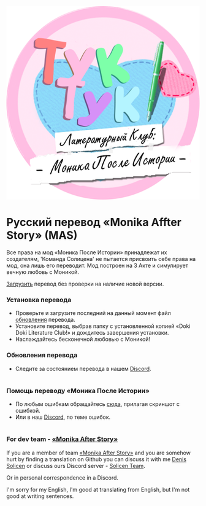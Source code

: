 
![alt text](https://raw.githubusercontent.com/DenisSolicen/MAS-Russifier/master/github_images/rus_logo_mas.png)
# Русский перевод «Monika Affter Story» (MAS)
 
Все права на мод «Моника После Истории» принадлежат их создателям, 'Команда Солицена' не пытается присвоить себе права на мод, она лишь его переводит. Мод построен на 3 Акте и симулирует вечную любовь с Моникой.

[Загрузить](https://github.com/DenisSolicen/MAS-Russifier/releases/download/v0.8.2/DDLC_MAS_Russian.Update.0.8.2.zip) перевод без проверки на наличие новой версии.

### Установка перевода
* Проверьте и загрузите последний на данный момент файл [обновления](https://github.com/DenisSolicen/MAS-Russifier/releases) перевода.
* Установите перевод, выбрав папку с установленной копией «Doki Doki Literature Club!» и дождитесь завершения установки.
* Наслаждайтесь бесконечной любовью с Моникой!
### Обновления перевода
* Следите за состоянием перевода в нашем [Discord](https://discord.gg/ZJ3SQpV).
#
### Помощь переводу «Моника После Истории»
* По любым ошибкам обращайтесь [сюда](https://vk.com/solicent), прилагая скриншот с ошибкой.
* Или в наш [Discord](https://discord.gg/x2YHXwB), по теме ошибок.
#
### For dev team - [«Monika After Story»](https://github.com/Monika-After-Story)
If you are a member of team [«Monika After Story»](https://github.com/Monika-After-Story) and you are somehow hurt by finding a translation on Github you can discuss it with me [Denis Solicen](https://twitter.com/DenisSolicen) or discuss ours Discord server - [Solicen Team](discord.gg/GehqMVw).

Or in personal correspondence in a Discord.

I'm sorry for my English, I'm good at translating from English, but I'm not good at writing sentences.



